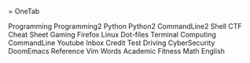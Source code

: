 = OneTab

Programming
Programming2
Python
Python2
CommandLine2
Shell
CTF
Cheat Sheet
Gaming
Firefox
Linux
Dot-files
Terminal
Computing
CommandLine
Youtube
Inbox
Credit Test
Driving
CyberSecurity
DoomEmacs
Reference
Vim
Words
Academic
Fitness
Math
English

